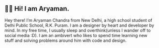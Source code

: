 ## 👋🏻 Hi! I am Aryaman.

Hey there! I’m Aryaman Chandra from New Delhi, a high school student of Delhi Public School, R.K. Puram. I am a designer by heart and developer by mind. In my free time, I usually sleep and overthink(unless I wander off to social media :D). I am an ambivert who likes to spend time learning new stuff and solving problems around him with code and design.


